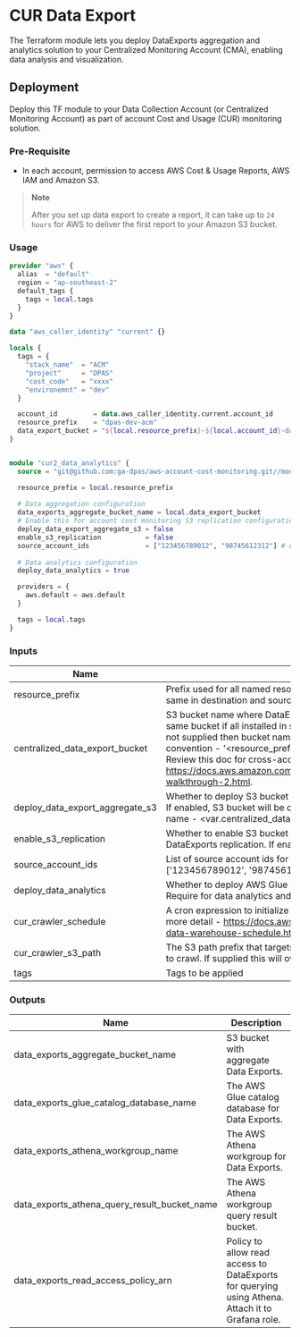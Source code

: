 # CUR Data Export

The Terraform module lets you deploy DataExports aggregation and analytics solution to your
Centralized Monitoring Account (CMA), enabling data analysis and visualization.

## Deployment

Deploy this TF module to your Data Collection Account (or Centralized Monitoring Account) as part of account Cost and Usage (CUR) monitoring solution.

### Pre-Requisite

- In each account, permission to access AWS Cost & Usage Reports, AWS IAM and Amazon S3.

> **Note**
>
> After you set up data export to create a report, it can take up to `24 hours` for AWS to deliver the first report to
> your Amazon S3 bucket.

### Usage

```terraform
provider "aws" {
  alias  = "default"
  region = "ap-southeast-2"
  default_tags {
    tags = local.tags
  }
}

data "aws_caller_identity" "current" {}

locals {
  tags = {
    "stack_name"  = "ACM"
    "project"     = "DPAS"
    "cost_code"   = "xxxx"
    "environemnt" = "dev"
  }

  account_id         = data.aws_caller_identity.current.account_id
  resource_prefix    = "dpas-dev-acm"
  data_export_bucket = "${local.resource_prefix}-${local.account_id}-data-exports" # centralised bucket
}


module "cur2_data_analytics" {
  source = "git@github.com:ga-dpas/aws-account-cost-monitoring.git//modules/cur_data_analytics?ref=main"

  resource_prefix = local.resource_prefix
  
  # Data aggregation configuration
  data_exports_aggregate_bucket_name = local.data_export_bucket
  # Enable this for account cost monitoring S3 replication configuration
  deploy_data_export_aggregate_s3 = false
  enable_s3_replication           = false
  source_account_ids              = ["123456789012", "98745612312"] # example
  
  # Data analytics configuration
  deploy_data_analytics = true

  providers = {
    aws.default = aws.default
  }

  tags = local.tags
}
```

### Inputs

| Name                            | Description                                                                                                                                                                                                                                                                                                                                                                                                         | Default               | Required |
|---------------------------------|---------------------------------------------------------------------------------------------------------------------------------------------------------------------------------------------------------------------------------------------------------------------------------------------------------------------------------------------------------------------------------------------------------------------|-----------------------|----------|
| resource_prefix                 | Prefix used for all named resources, including S3 Bucket. Must be the same in destination and source stacks.                                                                                                                                                                                                                                                                                                        | `"acm"`               | Yes      |
| centralized_data_export_bucket  | S3 bucket name where DataExport are aggregated to (this can be the same bucket if all installed in same account i.e. Source=Destination). If not supplied then bucket name expected to follow this naming convention - '<resource_prefix>-<account_id>-data-exports'. Review this doc for cross-account buckets replication - https://docs.aws.amazon.com/AmazonS3/latest/userguide/replication-walkthrough-2.html. | `""`                  | Yes      |
| deploy_data_export_aggregate_s3 | Whether to deploy S3 bucket where DataExports will be aggregated to. If enabled, S3 bucket will be created in given account for supplied name - <var.centralized_data_export_bucket>.                                                                                                                                                                                                                               | `false`               | Yes      |
| enable_s3_replication           | Whether to enable S3 bucket policy configuration to support DataExports replication. If enabled, supply 'source_account_ids'.                                                                                                                                                                                                                                                                                       | `false`               | Yes      |
| source_account_ids              | List of source account ids for bucket replication configuration Ex: ['123456789012', '98745612312',..].                                                                                                                                                                                                                                                                                                             | `[]`                  | Yes      |
| deploy_data_analytics           | Whether to deploy AWS Glue and Athena for querying CUR2 data. Require for data analytics and monitoring using Grafana.                                                                                                                                                                                                                                                                                              | `true`                | No       |
| cur_crawler_schedule            | A cron expression to initialize AWS Glue CUR2 crawler. Refer doc for more detail - https://docs.aws.amazon.com/glue/latest/dg/monitor-data-warehouse-schedule.html.                                                                                                                                                                                                                                                 | `"cron(0 2 * * ? *)"` | No       |
| cur_crawler_s3_path             | The S3 path prefix that targets DataExports 'data' folder for AWS Glue to crawl. If supplied this will override the default.                                                                                                                                                                                                                                                                                        | `""`                  | No       |
| tags                            | Tags to be applied                                                                                                                                                                                                                                                                                                                                                                                                  | `{}`                  | No       |

### Outputs

| Name                                         | Description                                                                                      |
|----------------------------------------------|--------------------------------------------------------------------------------------------------|
| data_exports_aggregate_bucket_name           | S3 bucket with aggregate Data Exports.                                                           |
| data_exports_glue_catalog_database_name      | The AWS Glue catalog database for Data Exports.                                                  |
| data_exports_athena_workgroup_name           | The AWS Athena workgroup for Data Exports.                                                       |
| data_exports_athena_query_result_bucket_name | The AWS Athena workgroup query result bucket.                                                    |
| data_exports_read_access_policy_arn          | Policy to allow read access to DataExports for querying using Athena. Attach it to Grafana role. |
